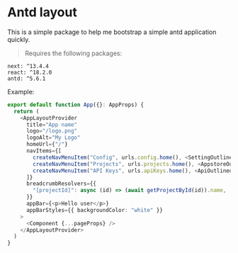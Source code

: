 # Antd layout

This is a simple package to help me bootstrap a simple antd application quickly.

> Requires the following packages:
```
next: ^13.4.4
react: ^18.2.0
antd: ^5.6.1
```

Example:

```ts
export default function App({}: AppProps) {
  return (
    <AppLayoutProvider
      title="App name"
      logo="/logo.png"
      logoAlt="My Logo"
      homeUrl={"/"}
      navItems={[
        createNavMenuItem("Config", urls.config.home(), <SettingOutlined />),
        createNavMenuItem("Projects", urls.projects.home(), <AppstoreOutlined />),
        createNavMenuItem("API Keys", urls.apiKeys.home(), <ApiOutlined />),
      ]}
      breadcrumbResolvers={{
        "[projectId]": async (id) => (await getProjectById(id)).name,
      }}
      appBar={<p>Hello user</p>}
      appBarStyles={{ backgroundColor: "white" }}
    >
      <Component {...pageProps} />
    </AppLayoutProvider>
  )
}
```